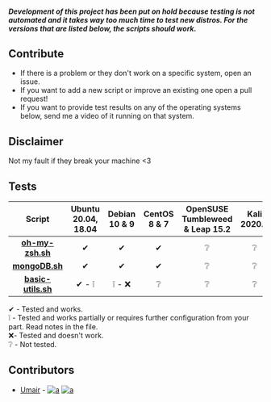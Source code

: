 ##### *Development of this project has been put on hold because testing is not automated and it takes way too much time to test new distros. For the versions that are listed below, the scripts should work.*

## Contribute
* If there is a problem or they don't work on a specific system, open an issue.
* If you want to add a new script or improve an existing one open a pull request!
* If you want to provide test results on any of the operating systems below, send me a video of it running on that system. 

## Disclaimer
Not my fault if they break your machine <3

## Tests
|Script|Ubuntu 20.04, 18.04|Debian 10 & 9|CentOS 8 & 7|OpenSUSE Tumbleweed & Leap 15.2|Kali 2020.3|Fedora 32|
|:---:|:---:|:---:|:---:|:---:|:---:|:---:|
| [**oh-my-zsh.sh**](https://github.com/StrawHatHacker/UsefulScripts/blob/master/Ubuntu-Debian/oh-my-zsh.sh) | ✔ | ✔ | ✔ | ❔ | ❔ | ❔ |
| [**mongoDB.sh**](https://github.com/StrawHatHacker/UsefulScripts/blob/master/Ubuntu-Debian/mongoDB.sh) | ✔ | ✔ | ✔ | ❔ | ❔ | ❔ |
| [**basic-utils.sh**](https://github.com/StrawHatHacker/UsefulScripts/blob/master/Ubuntu-Debian/basic-utils.sh) | ✔ - ❕ | ❕ - ❌ | ❔ | ❔ | ❔ | ❔ |

✔ - Tested and works. <br/>
❕ - Tested and works partially or requires further configuration from your part. Read notes in the file. <br/>
❌- Tested and doesn't work. <br/>
❔ - Not tested. <br/>

## Contributors
* [Umair](https://umair9747.github.io/) - [![a](http://i.imgur.com/wWzX9uB.png)](https://twitter.com/0x9747) [![a](http://i.imgur.com/9I6NRUm.png)](https://github.com/umair9747) 
